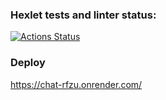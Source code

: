 ### Hexlet tests and linter status:
[![Actions Status](https://github.com/kat-in/frontend-project-12/actions/workflows/hexlet-check.yml/badge.svg)](https://github.com/kat-in/frontend-project-12/actions)

### Deploy
https://chat-rfzu.onrender.com/